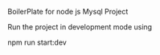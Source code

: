 BoilerPlate for node js Mysql Project

Run the project in development mode using

npm run start:dev
